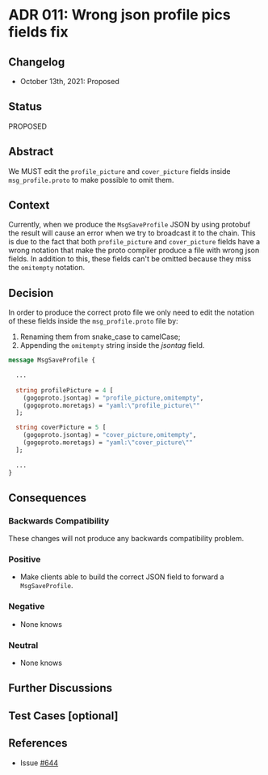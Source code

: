 # ADR 011: Wrong json profile pics fields fix

## Changelog

- October 13th, 2021: Proposed

## Status

PROPOSED

## Abstract

We MUST edit the `profile_picture` and `cover_picture` fields inside `msg_profile.proto` 
to make possible to omit them.

## Context

Currently, when we produce the `MsgSaveProfile` JSON by using protobuf the result will
cause an error when we try to broadcast it to the chain. This is due to the fact that
both `profile_picture` and `cover_picture` fields have a wrong notation that make the proto compiler
produce a file with wrong json fields. In addition to this, these fields can't be omitted because they miss
the `omitempty` notation.

## Decision

In order to produce the correct proto file we only need to edit the notation of 
these fields inside the `msg_profile.proto` file by:
1. Renaming them from snake_case to camelCase;
2. Appending the `omitempty` string inside the _jsontag_ field.

```protobuf
message MsgSaveProfile {
  
  ...
  
  string profilePicture = 4 [
    (gogoproto.jsontag) = "profile_picture,omitempty",
    (gogoproto.moretags) = "yaml:\"profile_picture\""
  ];

  string coverPicture = 5 [
    (gogoproto.jsontag) = "cover_picture,omitempty",
    (gogoproto.moretags) = "yaml:\"cover_picture\""
  ];
  
  ...
}
```
## Consequences

### Backwards Compatibility

These changes will not produce any backwards compatibility problem.
### Positive

- Make clients able to build the correct JSON field to forward a `MsgSaveProfile`.

### Negative

- None knows

### Neutral

- None knows

## Further Discussions

## Test Cases [optional]

## References

- Issue [#644](https://github.com/desmos-labs/desmos/issues/644)